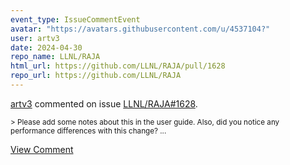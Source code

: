 ```yaml
---
event_type: IssueCommentEvent
avatar: "https://avatars.githubusercontent.com/u/4537104?"
user: artv3
date: 2024-04-30
repo_name: LLNL/RAJA
html_url: https://github.com/LLNL/RAJA/pull/1628
repo_url: https://github.com/LLNL/RAJA
---
```


<a href='https://github.com/artv3' target='_blank'>artv3</a> commented on issue <a href='https://github.com/LLNL/RAJA/pull/1628' target='_blank'>LLNL/RAJA#1628</a>.

<small>> Please add some notes about this in the user guide. Also, did you notice any performance differences with this change?...</small>

<a href='https://github.com/LLNL/RAJA/pull/1628' target='_blank'>View Comment</a>